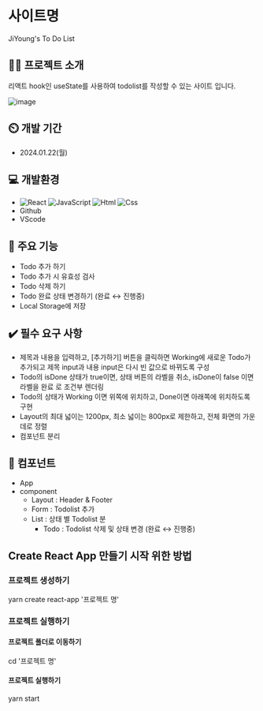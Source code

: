 # 사이트명
JiYoung's To Do List


## 👩‍💻 프로젝트 소개
리액트 hook인 useState를 사용하여 todolist를 작성할 수 있는 사이트 입니다.

![image](https://github.com/sparta-10/-Team_Project-Movie_Site/assets/154482077/620aae26-8556-435a-a6d7-fc452e0281c7)


## ⏲️ 개발 기간
- 2024.01.22(월)


## 💻 개발환경
- <img alt="React" src ="https://img.shields.io/badge/React-444444.svg?&style=for-the-badge&logo=React&logoColor=react"/> <img alt="JavaScript" src ="https://img.shields.io/badge/JavaScriipt-F7DF1E.svg?&style=for-the-badge&logo=JavaScript&logoColor=black"/> <img alt="Html" src ="https://img.shields.io/badge/HTML-E34F26.svg?&style=for-the-badge&logo=HTML5&logoColor=white"/> <img alt="Css" src ="https://img.shields.io/badge/CSS-1572B6.svg?&style=for-the-badge&logo=CSS3&logoColor=white"/>
- Github
- VScode


## 📌 주요 기능
- Todo 추가 하기
- Todo 추가 시 유효성 검사
- Todo 삭제 하기
- Todo 완료 상태 변경하기 (완료 ↔ 진행중)
- Local Storage에 저장


## ✔️ 필수 요구 사항
- 제목과 내용을 입력하고, [추가하기] 버튼을 클릭하면 Working에 새로운 Todo가 추가되고 제목 input과 내용 input은 다시 빈 값으로 바뀌도록 구성
- Todo의 isDone 상태가 true이면, 상태 버튼의 라벨을 취소, isDone이 false 이면 라벨을 완료 로 조건부 렌더링
- Todo의 상태가 Working 이면 위쪽에 위치하고, Done이면 아래쪽에 위치하도록 구현
- Layout의 최대 넓이는 1200px, 최소 넓이는 800px로 제한하고, 전체 화면의 가운데로 정렬
- 컴포넌트 분리


## 🧩 컴포넌트
- App
- component
    - Layout : Header & Footer
    -  Form : Todolist 추가
    -  List : 상태 별 Todolist 분
        - Todo : Todolist 삭제 및 상태 변경 (완료 ↔ 진행중)
     

## Create React App 만들기 시작 위한 방법
### 프로젝트 생성하기
yarn create react-app '프로젝트 명'

### 프로젝트 실행하기
#### 프로젝트 폴더로 이동하기
cd '프로젝트 명'

#### 프로젝트 실행하기
yarn start
